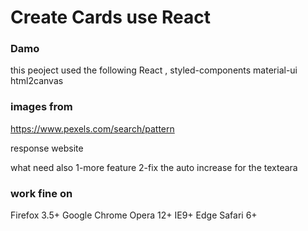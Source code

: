 
# Create Cards use React

### Damo

this peoject used the following 
React ,
styled-components
material-ui
html2canvas

### images from 
https://www.pexels.com/search/pattern

response website

what need also 
1-more feature 
2-fix the auto increase for the texteara 

### work fine on
Firefox 3.5+
Google Chrome
Opera 12+
IE9+
Edge
Safari 6+

